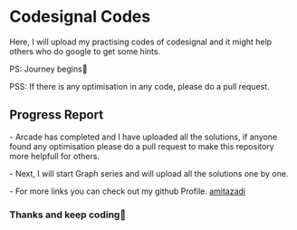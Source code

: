 <h1>Codesignal Codes</h1>

<p>Here, I will upload my practising codes of codesignal and it might help others who do google to get some hints.</p>

<p>PS: Journey begins🙂</p>
<p>PSS: If there is any optimisation in any code, please do a pull request.</p>

<h2>Progress Report</h2>
<p>- Arcade has completed and I have uploaded all the solutions, if anyone found any optimisation please do a pull request to make this repository more helpfull for others.</p>
<p>- Next, I will start Graph series and will upload all the solutions one by one.</p>
<p>- For more links you can check out my github Profile.
<a href="https://www.github.com/amitazadi" target="blank">amitazadi</a></p>

<h3>Thanks and keep coding🍻</h3>
